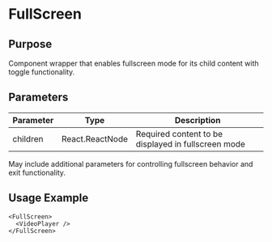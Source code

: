 # FullScreen

## Purpose
Component wrapper that enables fullscreen mode for its child content with toggle functionality.

## Parameters

| Parameter | Type | Description |
|-----------|------|-------------|
| children | React.ReactNode | Required content to be displayed in fullscreen mode |

May include additional parameters for controlling fullscreen behavior and exit functionality.

## Usage Example
```tsx
<FullScreen>
  <VideoPlayer />
</FullScreen>
```